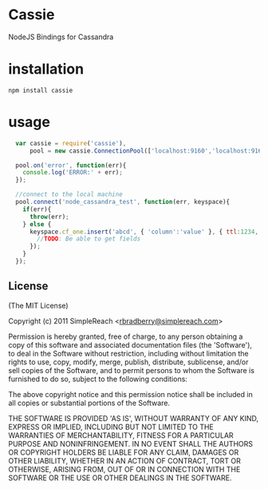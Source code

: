 
# Cassie

  NodeJS Bindings for Cassandra
  
# installation

    npm install cassie
    
# usage
```javascript
  var cassie = require('cassie'),
      pool = new cassie.ConnectionPool(['localhost:9160','localhost:9161']);

  pool.on('error', function(err){
    console.log('ERROR:' + err);
  });

  //connect to the local machine
  pool.connect('node_cassandra_test', function(err, keyspace){
    if(err){
      throw(err);
    } else {    
      keyspace.cf_one.insert('abcd', { 'column':'value' }, { ttl:1234, consistencyLevel:1 }, function(err){
        //TODO: Be able to get fields        
      });
    }
  });
```
## License 

(The MIT License)

Copyright (c) 2011 SimpleReach &lt;rbradberry@simplereach.com&gt;

Permission is hereby granted, free of charge, to any person obtaining
a copy of this software and associated documentation files (the
'Software'), to deal in the Software without restriction, including
without limitation the rights to use, copy, modify, merge, publish,
distribute, sublicense, and/or sell copies of the Software, and to
permit persons to whom the Software is furnished to do so, subject to
the following conditions:

The above copyright notice and this permission notice shall be
included in all copies or substantial portions of the Software.

THE SOFTWARE IS PROVIDED 'AS IS', WITHOUT WARRANTY OF ANY KIND,
EXPRESS OR IMPLIED, INCLUDING BUT NOT LIMITED TO THE WARRANTIES OF
MERCHANTABILITY, FITNESS FOR A PARTICULAR PURPOSE AND NONINFRINGEMENT.
IN NO EVENT SHALL THE AUTHORS OR COPYRIGHT HOLDERS BE LIABLE FOR ANY
CLAIM, DAMAGES OR OTHER LIABILITY, WHETHER IN AN ACTION OF CONTRACT,
TORT OR OTHERWISE, ARISING FROM, OUT OF OR IN CONNECTION WITH THE
SOFTWARE OR THE USE OR OTHER DEALINGS IN THE SOFTWARE.